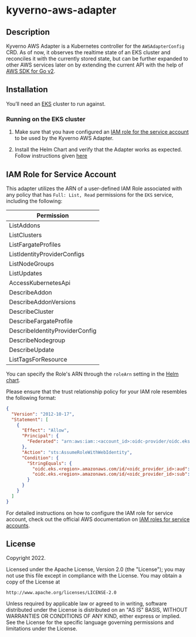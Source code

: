 # kyverno-aws-adapter

## Description
Kyverno AWS Adapter is a Kubernetes controller for the `AWSAdapterConfig` CRD. As of now, it observes the realtime state of an EKS cluster and reconciles it with the currently stored state, but can be further expanded to other AWS services later on by extending the current API with the help of [AWS SDK for Go v2](https://github.com/aws/aws-sdk-go-v2).

## Installation
You’ll need an [EKS](https://aws.amazon.com/eks/) cluster to run against.

### Running on the EKS cluster
1. Make sure that you have configured an [IAM role for the service account](#IAM-Role-for-Service-Account) to be used by the Kyverno AWS Adapter.

2. Install the Helm Chart and verify that the Adapter works as expected. Follow instructions given [here](/charts/kyverno-aws-adapter#installation)

## IAM Role for Service Account
This adapter utilizes the ARN of a user-defined IAM Role associated with any policy that has `Full: List, Read` permissions for the `EKS` service, including the following:

| Permission |
| --- |
| ListAddons |
| ListClusters |
| ListFargateProfiles |
| ListIdentityProviderConfigs |
| ListNodeGroups |
| ListUpdates |
| AccessKubernetesApi |
| DescribeAddon |
| DescribeAddonVersions |
| DescribeCluster |
| DescribeFargateProfile |
| DescribeIdentityProviderConfig |
| DescribeNodegroup |
| DescribeUpdate |
| ListTagsForResource |

You can specify the Role's ARN through the `roleArn` setting in the [Helm chart](/charts/kyverno-aws-adapter#installation).

Please ensure that the trust relationship policy for your IAM role resembles the following format:
```json
{
  "Version": "2012-10-17",
  "Statement": [
    {
      "Effect": "Allow",
      "Principal": {
        "Federated": "arn:aws:iam::<account_id>:oidc-provider/oidc.eks.<region>.amazonaws.com/id/<oidc_provider_id>"
      },
      "Action": "sts:AssumeRoleWithWebIdentity",
      "Condition": {
        "StringEquals": {
          "oidc.eks.<region>.amazonaws.com/id/<oidc_provider_id>:aud": "sts.amazonaws.com",
          "oidc.eks.<region>.amazonaws.com/id/<oidc_provider_id>:sub": "system:serviceaccount:$namespace:<service_account>"
        }
      }
    }
  ]
}
```

For detailed instructions on how to configure the IAM role for service account, check out the official AWS documentation on [IAM roles for service accounts](https://docs.aws.amazon.com/eks/latest/userguide/associate-service-account-role.html).

## License

Copyright 2022.

Licensed under the Apache License, Version 2.0 (the "License");
you may not use this file except in compliance with the License.
You may obtain a copy of the License at

    http://www.apache.org/licenses/LICENSE-2.0

Unless required by applicable law or agreed to in writing, software
distributed under the License is distributed on an "AS IS" BASIS,
WITHOUT WARRANTIES OR CONDITIONS OF ANY KIND, either express or implied.
See the License for the specific language governing permissions and
limitations under the License.
